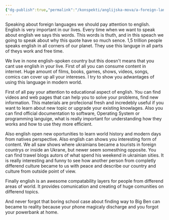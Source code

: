 ```yaml
---
{"dg-publish":true,"permalink":"/konspekti/anglijska-mova/a-foreign-language-in-the-life-of-a-modern-person/"}
---
```




Speaking about foreign languages we should pay attention to english. English is very important in our lives. Every time when we want to speak about english we says this words. This words is thuth, and in this speach we going to speak about why this quote have so much sence. 1,5 trillion people speaks english in all corners of our planet. They use this languge in all parts of theys work and free time. 

We live in none english-spoken country but this doesn't means that you cant use english in your live. First of all you can consume content in internet.  Huge amount of films, books, games, shows, videos, songs, comics  can cover up all your intereses. I try to show you adwantages of using this language in modern world.

First of all pay your attention to educational aspect of english. You can find videos and web pages that can help you to solve your problems, find new information. This materials are profecional fresh and incredebly useful if you want to learn about new topic or upgrade your existing knowlages. Also  you can find official documentation to software, Operating System or programming languige, what is really important for understanding how they works and how to use they more efficient.

Also english open new oportunities to learn world history and modern days from natives perspective. Also english can shows you interesting form of content. We all saw shows where ukrainians became a tourists in foreign countrys or inside an Ukrane, but newer seem somesthing opposite. You can find trawel blogs autors of what spend his weekend in ukrainian sities. It is really interesting and funny to see how another person from completly differend culture became to us with peace and describe our country and culture from outside point of view.

Finally english is an awesome compatability layers for people from differend areas of world. It provides comunication and creating of huge comunities on differend topics. 

And never forgot that boring school case about finding way to Big Ben can became to reality because your phone magicaly discharge and you forgot your powerbank at home.